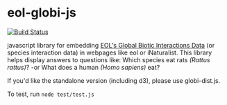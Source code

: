 eol-globi-js
============

[![Build Status](https://ci.testling.com/jhpoelen/eol-globi-js.png)](https://ci.testling.com/jhpoelen/eol-globi-js)

javascript library for embedding [EOL's Global Biotic Interactions Data](http://github.com/jhpoelen/eol-globi-data/) (or species interaction data) in webpages like eol or iNaturalist.  This library helps display answers to questions like: Which species eat rats _(Rattus rattus)_? -or What does a human _(Homo sapiens)_ eat?

If you'd like the standalone version (including d3), please use globi-dist.js.

To test, run ```node test/test.js```
